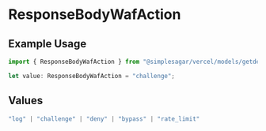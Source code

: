 # ResponseBodyWafAction

## Example Usage

```typescript
import { ResponseBodyWafAction } from "@simplesagar/vercel/models/getdeploymenteventsop.js";

let value: ResponseBodyWafAction = "challenge";
```

## Values

```typescript
"log" | "challenge" | "deny" | "bypass" | "rate_limit"
```